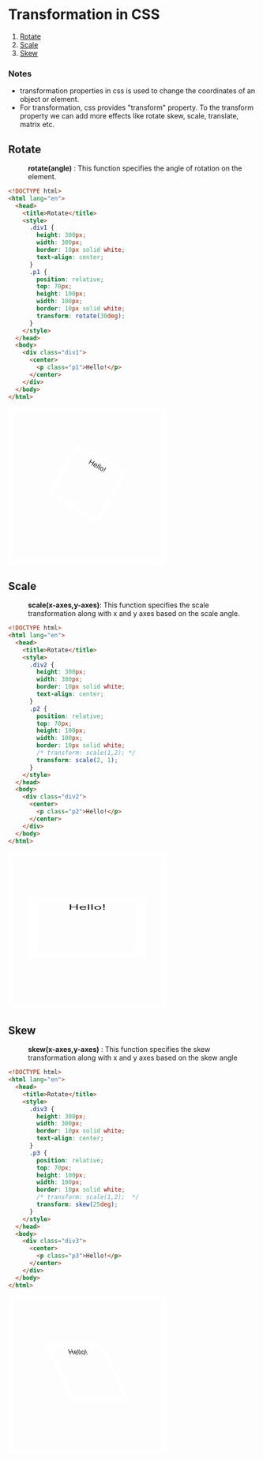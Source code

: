 # Transformation in CSS

1. [Rotate](#rotate)
1. [Scale](#scale)
1. [Skew](#skew)

### Notes

- transformation properties in css is used to change the coordinates of an object or element.
- For transformation, css provides "transform" property. To the transform property we can add more effects like rotate skew, scale, translate, matrix etc.

## Rotate

<dd><b>rotate(angle)</b> : This function specifies the angle of rotation on the element.</dd>

```html
<!DOCTYPE html>
<html lang="en">
  <head>
    <title>Rotate</title>
    <style>
      .div1 {
        height: 300px;
        width: 300px;
        border: 10px solid white;
        text-align: center;
      }
      .p1 {
        position: relative;
        top: 70px;
        height: 100px;
        width: 100px;
        border: 10px solid white;
        transform: rotate(30deg);
      }
    </style>
  </head>
  <body>
    <div class="div1">
      <center>
        <p class="p1">Hello!</p>
      </center>
    </div>
  </body>
</html>
```

<!DOCTYPE html>
<html lang="en">
 <head>
    <title>Rotate</title>
    <style>
        .div1{
            height:300px;
            width:300px;
            border: 10px solid white;
            text-align:center;
        }
        .p1{
            position:relative;
            top:70px;
            height:100px;
            width: 100px;
            border: 10px solid white;
            transform: rotate(30deg);
        }
    </style>
 </head>
   <body>
    <div class="div1">
        <center>
            <p class="p1">Hello!</p>
        </center>
    </div>
  </body>
</html>

## Scale

<dd><b>scale(x-axes,y-axes)</b>: This function specifies the scale transformation along with x and y axes based on the scale angle.</dd>

```html
<!DOCTYPE html>
<html lang="en">
  <head>
    <title>Rotate</title>
    <style>
      .div2 {
        height: 300px;
        width: 300px;
        border: 10px solid white;
        text-align: center;
      }
      .p2 {
        position: relative;
        top: 70px;
        height: 100px;
        width: 100px;
        border: 10px solid white;
        /* transform: scale(1,2); */
        transform: scale(2, 1);
      }
    </style>
  </head>
  <body>
    <div class="div2">
      <center>
        <p class="p2">Hello!</p>
      </center>
    </div>
  </body>
</html>
```

<!DOCTYPE html>
<html lang="en">
 <head>
    <title>Rotate</title>
    <style>
        .div2{
            height:300px;
            width:300px;
            border: 10px solid white;
            text-align:center;
        }
        .p2{
            position:relative;
            top:70px;
            height:100px;
            width: 100px;
            border: 10px solid white;
            /* transform: scale(1,2); */
            transform: scale(2,1);
        }
    </style>
 </head>
   <body>
    <div class="div2">
        <center>
            <p class="p2">Hello!</p>
        </center>
    </div>
  </body>
</html>

## Skew

<dd>
<b>skew(x-axes,y-axes)</b> : This function specifies the skew transformation along with x and y axes based on the skew angle
</dd>

```html
<!DOCTYPE html>
<html lang="en">
  <head>
    <title>Rotate</title>
    <style>
      .div3 {
        height: 300px;
        width: 300px;
        border: 10px solid white;
        text-align: center;
      }
      .p3 {
        position: relative;
        top: 70px;
        height: 100px;
        width: 100px;
        border: 10px solid white;
        /* transform: scale(1,2);  */
        transform: skew(25deg);
      }
    </style>
  </head>
  <body>
    <div class="div3">
      <center>
        <p class="p3">Hello!</p>
      </center>
    </div>
  </body>
</html>
```

<!DOCTYPE html>
<html lang="en">
 <head>
    <title>Rotate</title>
    <style>
        .div3{
            height:300px;
            width:300px;
            border: 10px solid white;
            text-align:center;
        }
        .p3{
            position:relative;
            top:70px;
            height:100px;
            width: 100px;
            border: 10px solid white;
             /* transform: scale(1,2);  */
            transform: skew(25deg);
        }
    </style>

 </head>
   <body>
    <div class="div3">
        <center>
            <p class="p3">Hello!</p>
        </center>
    </div>
  </body>
</html>
